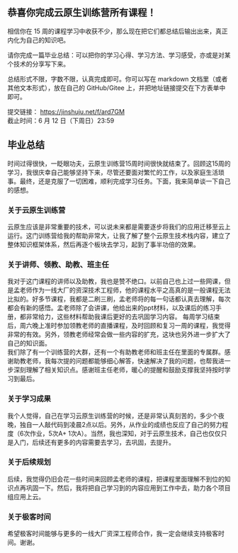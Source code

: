 ## 恭喜你完成云原生训练营所有课程！
相信你在 15 周的课程学习中收获不少，那么现在把它们都总结后输出出来，真正内化为自己的知识吧。

请你完成一篇毕业总结：可以把你的学习心得、学习方法、学习感受，亦或是对某个技术的分享写下来。

总结形式不限，字数不限，认真完成即可。你可以写在 markdown 文档里（或者其他文本形式），放在自己的 GitHub/Gitee 上，并把地址链接提交在下方表单中即可。

提交链接： https://jinshuju.net/f/ard7GM  
截止时间：6 月 12 日（下周日）23:59

## 毕业总结
时间过得很快，一眨眼功夫，云原生训练营15周时间很快就结束了。回顾这15周的学习，我很庆幸自己能够坚持下来，尽管还要面对繁忙的工作，以及家庭生活琐事。最终，还是克服了一切困难，顺利完成学习任务。下面，我来简单谈一下自己的感想。
### 关于云原生训练营  
云原生应该是非常重要的技术，可以说未来都是需要逐步将我们的应用迁移至云上运行。这门训练营给我的帮助非常大，让我了解了整个云原生技术栈内容，建立了整体知识框架体系，然后再逐个板块去学习，起到了事半功倍的效果。
### 关于讲师、领教、助教、班主任  
我对于这门课程的讲师以及助教，我也是赞不绝口。以前自己也上过一些网课，但是孟老师作为一线大厂的资深技术工程师，他的课程水平之高真的是一般课程无法比拟的。好多节课程，我都是二刷三刷，孟老师将的每一句话都认真去理解，每次都会有新的感悟。孟老师除了会讲课，他给出来的ppt材料，以及课后的练习手册，都非常给力，这些材料帮助我课后更好的去巩固学习内容。
每周学习结束后，周六晚上准时参加领教老师的直播课程，及时回顾和复习一周的课程，我觉得非常的有效。另外，领教老师经常会做一些内容的扩充，这块也另外进一步扩大了自己的知识面。  
我们除了有一个训练营的大群，还有一个有助教老师和班主任在里面的专属群。感谢助教老师，我每次提的问题都能够细心解答，快速解决了我的问题，也帮我进一步深刻理解了相关知识点。感谢班主任老师，暖心的提醒和鼓励支撑我坚持按时学习到最后。  
### 关于学习成果  
我个人觉得，自己在学习云原生训练营的时候，还是非常认真刻苦的，多少个夜晚，独自一人敲代码到凌晨2点以后。另外，从作业的成绩也反应了自己的努力程度（6次作业，5次A+ 1次A）。当然，我也深知，对于云原生技术，自己也仅仅只是入门，后续还有更多的内容需要去学习，去巩固，去提升。
### 关于后续规划
后续，我觉得仍旧会花一些时间来回顾孟老师的课程，把课程里面理解不到位的知识点再巩固一下。然后，我将把自己学习到的内容应用到工作中去，助力各个项目组应用上云。
### 关于极客时间
希望极客时间能够与更多的一线大厂资深工程师合作，我一定会继续支持极客时间。谢谢。
